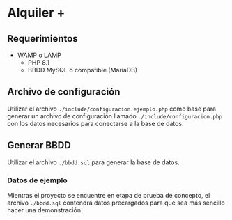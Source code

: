 # Alquiler +
## Requerimientos
- WAMP o LAMP
    - PHP 8.1
    - BBDD MySQL o compatible (MariaDB)

## Archivo de configuraci&oacute;n
Utilizar el archivo `./include/configuracion.ejemplo.php` como base para generar un archivo de configuraci&oacute;n llamado `./include/configuracion.php` con los datos necesarios para conectarse a la base de datos.

## Generar BBDD
Utilizar el archivo `./bbdd.sql` para generar la base de datos.
### Datos de ejemplo
Mientras el proyecto se encuentre en etapa de prueba de concepto, el archivo `./bbdd.sql` contendr&aacute; datos precargados para que sea m&aacute;s sencillo hacer una demonstraci&oacute;n.